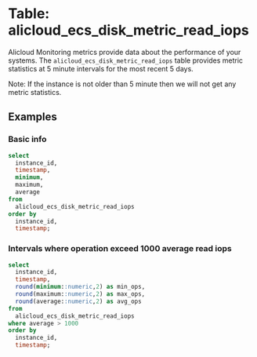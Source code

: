 # Table: alicloud_ecs_disk_metric_read_iops

Alicloud Monitoring metrics provide data about the performance of your systems. The `alicloud_ecs_disk_metric_read_iops` table provides metric statistics at 5 minute intervals for the most recent 5 days.

Note: If the instance is not older than 5 minute then we will not get any metric statistics.
## Examples

### Basic info

```sql
select
  instance_id,
  timestamp,
  minimum,
  maximum,
  average
from
  alicloud_ecs_disk_metric_read_iops
order by
  instance_id,
  timestamp;
```

### Intervals where operation exceed 1000 average read iops

```sql
select
  instance_id,
  timestamp,
  round(minimum::numeric,2) as min_ops,
  round(maximum::numeric,2) as max_ops,
  round(average::numeric,2) as avg_ops
from
  alicloud_ecs_disk_metric_read_iops
where average > 1000
order by
  instance_id,
  timestamp;
```